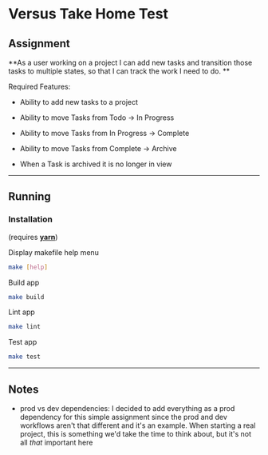 # Versus Take Home Test

## Assignment

**As a user working on a project I can add new tasks and transition those tasks to multiple states, so that I can track the work I need to do. **


Required Features:

* Ability to add new tasks to a project

* Ability to move Tasks from Todo -> In Progress 

* Ability to move Tasks from In Progress -> Complete  

* Ability to move Tasks from Complete -> Archive

* When a Task is archived it is no longer in view

---

## Running

### Installation
(requires [**yarn**](https://yarnpkg.com/lang/en/))

Display makefile help menu
```bash
make [help]
```

Build app
```bash
make build
```

Lint app
```bash
make lint
```

Test app
```bash
make test
```
---


## Notes

* prod vs dev dependencies: I decided to add everything as a prod dependency for this simple assignment since the prod and dev workflows aren't that different and it's an example. When starting a real project, this is something we'd take the time to think about, but it's not all _that_ important here

